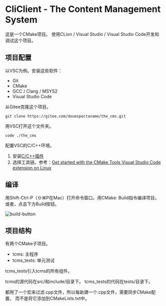 # CliClient - The Content Management System

这是一个CMake项目。
使用CLion / Visual Studio / Visual Studio Code开发和调试这个项目。

## 项目配置

以VSC为例。安装这些软件：
- Git
- CMake
- GCC / Clang / MSYS2
- Visual Studio Code

从Gitee克隆这个项目。
```shell
git clone https://gitee.com/douexpectaname/the_cms.git
```

用VSC打开这个文件夹。
```shell
code ./the_cms
```

配置VSC的C/C++环境。
1. 安装[C/C++插件](vscode:extension/ms-vscode.cpptools)
2. 选择工具链。参考：[Get started with the CMake Tools Visual Studio Code extension on Linux](https://code.visualstudio.com/docs/cpp/cmake-linux#_select-a-kit)

## 编译
用Shift-Ctrl-P（⇧⌘P在Mac）打开命令窗口。用CMake: Build指令编译项目。或者，点击下方Build按钮。

![build-button](https://code.visualstudio.com/assets/docs/cpp/cpp/cmake-build-v2.png)

## 项目结构

有两个CMake子项目。

- tcms: 主程序
- tcms_tests: 单元测试

tcms_tests引入tcms的所有组件。

tcms的源代码在src/和include/目录下。
tcms_tests的代码在tests/目录下。

都用了一个宏来过滤.cpp文件，所以每新建一个.cpp文件，需要同步CMake配置，
而不是将它添加到CMakeLists.txt中。
